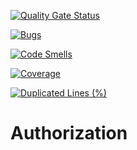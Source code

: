 <div>

[![Quality Gate Status](https://sonarcloud.io/api/project_badges/measure?project=Altinn_altinn-authorization-tmp&metric=alert_status)](https://sonarcloud.io/summary/new_code?id=Altinn_altinn-authorization-tmp)

[![Bugs](https://sonarcloud.io/api/project_badges/measure?project=Altinn_altinn-authorization-tmp&metric=bugs)](https://sonarcloud.io/summary/new_code?id=Altinn_altinn-authorization-tmp)

[![Code Smells](https://sonarcloud.io/api/project_badges/measure?project=Altinn_altinn-authorization-tmp&metric=code_smells)](https://sonarcloud.io/summary/new_code?id=Altinn_altinn-authorization-tmp)

[![Coverage](https://sonarcloud.io/api/project_badges/measure?project=Altinn_altinn-authorization-tmp&metric=coverage)](https://sonarcloud.io/summary/new_code?id=Altinn_altinn-authorization-tmp)

[![Duplicated Lines (%)](https://sonarcloud.io/api/project_badges/measure?project=Altinn_altinn-authorization-tmp&metric=duplicated_lines_density)](https://sonarcloud.io/summary/new_code?id=Altinn_altinn-authorization-tmp)

</div>

# Authorization
